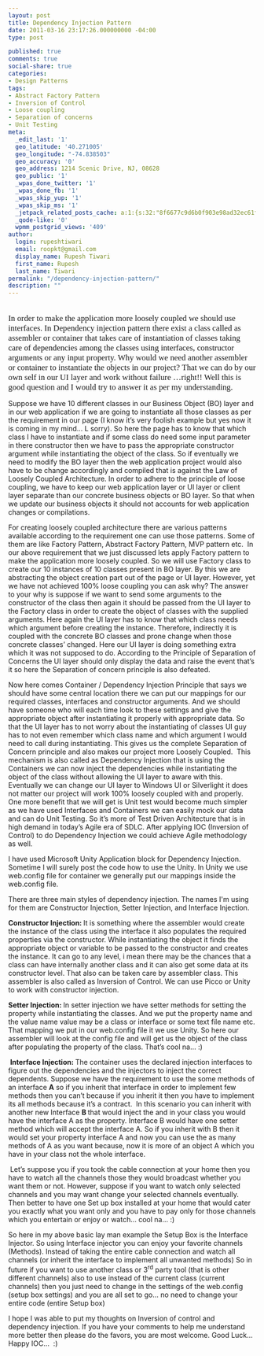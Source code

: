 ```yaml
---
layout: post
title: Dependency Injection Pattern
date: 2011-03-16 23:17:26.000000000 -04:00
type: post

published: true
comments: true
social-share: true
categories:
- Design Patterns
tags:
- Abstract Factory Pattern
- Inversion of Control
- Loose coupling
- Separation of concerns
- Unit Testing
meta:
  _edit_last: '1'
  geo_latitude: '40.271005'
  geo_longitude: "-74.838503"
  geo_accuracy: '0'
  geo_address: 1214 Scenic Drive, NJ, 08628
  geo_public: '1'
  _wpas_done_twitter: '1'
  _wpas_done_fb: '1'
  _wpas_skip_yup: '1'
  _wpas_skip_ms: '1'
  _jetpack_related_posts_cache: a:1:{s:32:"8f6677c9d6b0f903e98ad32ec61f8deb";a:2:{s:7:"expires";i:1609259452;s:7:"payload";a:3:{i:0;a:1:{s:2:"id";i:2077;}i:1;a:1:{s:2:"id";i:2132;}i:2;a:1:{s:2:"id";i:2511;}}}}
  _qode-like: '0'
  wpmm_postgrid_views: '409'
author:
  login: rupeshtiwari
  email: roopkt@gmail.com
  display_name: Rupesh Tiwari
  first_name: Rupesh
  last_name: Tiwari
permalink: "/dependency-injection-pattern/"
description: ""
---
```

<p>
				<span style="font-size:1.2em;font-family:calibri;"><br />
In order to make&nbsp;the application more loosely coupled we should use interfaces. In Dependency injection pattern there exist a class called as assembler or container that takes care of instantiation of classes taking care of dependencies among the classes using interfaces, constructor arguments or any input property. Why would we need another assembler or container to instantiate the objects in our project? That we can do by our own self in our UI layer and work without failure …right!! Well this is good question and I would try to answer it as per my understanding.</p>
<p>Suppose we have 10 different classes in our Business Object (BO) layer and in our web application if we are going to instantiate all those classes as per the requirement in our page (I know it’s very foolish example but yes now it is coming in my mind… L sorry). So here the page has to know that which class I have to instantiate and if some class do need some input parameter in there constructor then we have to pass the appropriate constructor argument while instantiating the object of the class. So if&nbsp;eventually we need to modify the BO layer then the web application project would also have to be change accordingly and compiled that is against the Law of Loosely Coupled Architecture. In order to adhere to the principle of loose coupling, we have to keep our web application layer or UI layer or client layer separate than our concrete business objects or BO layer. So that when we update our business objects it should not accounts for web application changes or compilations.</p>
<p>For creating loosely coupled architecture there are various patterns available according to the requirement one can use those patterns. Some of them are like Factory Pattern, Abstract Factory Pattern, MVP pattern etc.&nbsp; In our above requirement that we just discussed lets apply Factory pattern to make the application more loosely coupled. So we will use Factory class to create our 10 instances of 10 classes present in BO layer. By this we are abstracting the object creation part out of the page or UI layer. However, yet we have not achieved 100% loose coupling you can ask why? The answer to your why is suppose if we want to send some arguments to the constructor of the class then again it should be passed from the UI layer to the Factory class in order to create the object of classes with the supplied arguments. Here again the UI layer has to know that which class needs which argument before creating the instance. Therefore, indirectly it is coupled with the concrete BO classes and prone change when those concrete classes’ changed. Here our UI layer is doing something extra which it was not supposed to do. According to the Principle of Separation of Concerns the UI layer should only display the data and raise the event that’s it so here the Separation of concern principle is also defeated.</p>
<p>Now here comes Container / Dependency Injection Principle that says we should have some central location there we can put our mappings for our required classes, interfaces and constructor arguments. And we should have someone who will each time look to these settings and give the appropriate object after instantiating it properly with appropriate data. So that the UI layer has to not worry about the instantiating of classes UI guy has to not even remember which class name and which argument I would need to call during instantiating. This gives us the complete Separation of Concern principle and also makes our project more Loosely Coupled.&nbsp; This mechanism is also called as Dependency Injection that is using the Containers we can now inject the dependencies while instantiating the object of the class without allowing the UI layer to aware with this. Eventually we can change our UI layer to Windows UI or Silverlight it does not matter our project will work 100% loosely coupled with and properly. One more benefit that we will get is Unit test would become much simpler as we have used Interfaces and Containers we can easily mock our data and can do Unit Testing. So it’s more of Test Driven Architecture that is in high demand in today’s Agile era of SDLC. After applying IOC (Inversion of Control) to do Dependency Injection we could achieve Agile methodology as well.</p>
<p>I have used Microsoft Unity Application block for Dependency Injection. Sometime I will surely post the code how to use the Unity. In Unity we use web.config file for container we generally put our mappings inside the web.config file.</p>
<p>There are three main styles of dependency injection. The names I'm using for them are Constructor Injection, Setter Injection, and Interface Injection.</p>
<p><strong>Constructor Injection: </strong>It is something where the assembler would create the instance of the class using the interface it also populates the required properties via the constructor. While instantiating the object it finds the appropriate object or variable to be passed to the constructor and creates the instance. It can go to any level, i mean there may be the chances that a class can have internally another class and it can also get some data at its constructor level. That also can be taken care by assembler class. This assembler is also called as Inversion of Control. We can use Picco or Unity to work with constructor injection.</p>
<p><strong>Setter Injection: </strong>In setter injection we have setter methods for setting the property while instantiating the classes. And we put the property name and the value name value may be a class or interface or some text file name etc. That mapping we put in our web.config file it we use Unity. So here our assembler will look at the config file and will get us the object of the class after populating the property of the class. That’s cool na… :)</p>
<p>&nbsp;<strong>Interface Injection: </strong>The container uses the declared injection interfaces to figure out the dependencies and the injectors to inject the correct dependents. Suppose we have the requirement to use the some methods of an interface <strong>A</strong> so if you inherit that interface in order to implement few methods then you can’t because if you inherit it then you have to implement its all methods because it’s a contract.&nbsp; In this scenario you can inherit with another new Interface <strong>B </strong>that would inject the and in your class you would have the interface A as the property. Interface B would have one setter method which will accept the interface A. So if you inherit with B then it would set your property interface A and now you can use the as many methods of A as you want because, now it is more of an object A which you have in your class not the whole interface.</p>
<p>&nbsp;Let’s suppose you if you took the cable connection at your home then you have to watch all the channels those they would broadcast whether you want them or not. However, suppose if you want to watch only selected channels and you may want change your selected channels eventually. Then better to have one Set up box installed at your home that would cater you exactly what you want only and you have to pay only for those channels which you entertain or enjoy or watch… cool na… :)</p>
<p>So here in my above basic lay man example the Setup Box is the Interface Injector. So using Interface injector you can enjoy your favorite channels (Methods). Instead of taking the entire cable connection and watch all channels (or inherit the interface to implement all unwanted methods) So in future if you want to use another class or 3<sup>rd</sup> party tool (that is other different channels) also to use instead of the current class (current channels) then you just need to change in the settings of the web.config (setup box settings) and you are all set to go… no need to change your entire code (entire Setup box)</p>
<p>I hope I was able to put my thoughts on Inversion of control and dependency injection. If you have your comments to help me understand more better then please do the favors, you are most welcome. Good Luck… Happy IOC…&nbsp; :)<br />
</span>		</p>
